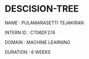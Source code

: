 # DESCISION-TREE



NAME : PULAMARASETTI TEJAKIRAN



INTERN ID : CT06DF274



DOMAIN : MACHINE LEARNING



DURATION : 6 WEEKS
